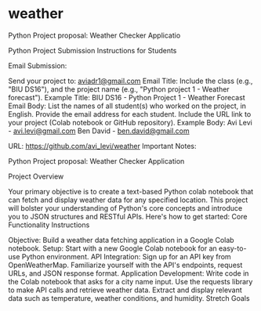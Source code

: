 # weather

 Python Project proposal: Weather Checker Applicatio

Python Project Submission Instructions for Students

Email Submission:

Send your project to: aviadr1@gmail.com
Email Title: Include the class (e.g., "BIU DS16"), and the project name (e.g., "Python project 1 - Weather forecast").
Example Title: BIU DS16 - Python Project 1 - Weather Forecast
Email Body:
List the names of all student(s) who worked on the project, in English.
Provide the email address for each student.
Include the URL link to your project (Colab notebook or GitHub repository).
Example Body:
Avi Levi - avi.levi@gmail.com
Ben David - ben.david@gmail.com

URL: https://github.com/avi_levi/weather
Important Notes:



Python Project proposal: Weather Checker Application

Project Overview

Your primary objective is to create a text-based Python colab notebook that can fetch and display weather data for any specified location.
This project will bolster your understanding of Python's core concepts and introduce you to JSON structures and RESTful APIs.
Here's how to get started:
Core Functionality Instructions

Objective: Build a weather data fetching application in a Google Colab notebook.
Setup:
Start with a new Google Colab notebook for an easy-to-use Python environment.
API Integration:
Sign up for an API key from OpenWeatherMap.
Familiarize yourself with the API's endpoints, request URLs, and JSON response format.
Application Development:
Write code in the Colab notebook that asks for a city name input.
Use the requests library to make API calls and retrieve weather data.
Extract and display relevant data such as temperature, weather conditions, and humidity.
Stretch Goals